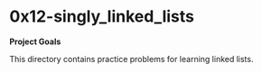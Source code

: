 # 0x12-singly_linked_lists

**Project Goals**

This directory contains practice problems for learning linked lists.